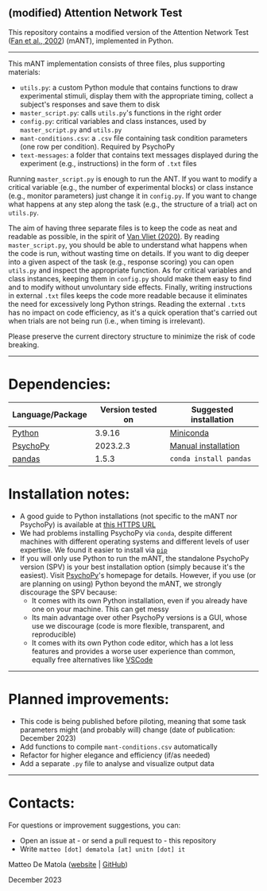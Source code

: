 ## (modified) Attention Network Test ##

This repository contains a modified version of the Attention Network Test ([Fan et al., 2002](https://direct.mit.edu/jocn/article-abstract/14/3/340/3628/Testing-the-Efficiency-and-Independence-of)) (mANT), implemented in Python. 

---

This mANT implementation consists of three files, plus supporting materials:
- `utils.py`: a custom Python module that contains functions to draw experimental stimuli, display them with the appropriate timing, collect a subject's responses and save them to disk  
- `master_script.py`: calls `utils.py`'s functions in the right order
- `config.py`: critical variables and class instances, used by `master_script.py` and `utils.py`
- `mant-conditions.csv`: a `.csv` file containing task condition parameters (one row per condition). Required by PsychoPy 
- `text-messages`: a folder that contains text messages displayed during the experiment (e.g., instructions) in the form of `.txt` files

Running `master_script.py` is enough to run the ANT. If you want to modify a critical variable (e.g., the number of experimental blocks) or class instance (e.g., monitor parameters) just change it in `config.py`. If you want to change what happens at any step along the task (e.g., the structure of a trial) act on `utils.py`.

The aim of having three separate files is to keep the code as neat and readable as possible, in the spirit of [Van Vliet (2020)](https://journals.plos.org/ploscompbiol/article?id=10.1371/journal.pcbi.1007358). By reading `master_script.py`, you should be able to understand what happens when the code is run, without wasting time on details. If you want to dig deeper into a given aspect of the task (e.g., response scoring) you can open `utils.py` and inspect the appropriate function. As for critical variables and class instances, keeping them in `config.py` should make them easy to find and to modify without unvoluntary side effects. Finally, writing instructions in external `.txt` files keeps the code more readable because it eliminates the need for excessively long Python strings. Reading the external `.txt`s has no impact on code efficiency, as it's a quick operation that's carried out when trials are not being run (i.e., when timing is irrelevant).  

Please preserve the current directory structure to minimize the risk of code breaking. 

---

# **Dependencies:**

| Language/Package | Version tested on | Suggested installation |
|------------------|-------------------|------------------------|
|[Python](https://www.python.org/) | 3.9.16 | [Miniconda](https://docs.conda.io/projects/miniconda/en/latest/) |
|[PsychoPy](https://psychopy.org/) | 2023.2.3 | [Manual installation](https://www.psychopy.org/download.html#manual-installations) |
|[pandas](https://pandas.pydata.org/) | 1.5.3 | `conda install pandas` |

# **Installation notes:**

- A good guide to Python installations (not specific to the mANT nor PsychoPy) is available at [this HTTPS URL](https://github.com/vigji/python-cimec/blob/main/python-installation.md)
- We had problems installing PsychoPy via `conda`, despite different machines with different operating systems and different levels of user expertise. We found it easier to install via [`pip`](https://pip.pypa.io/en/stable/)
- If you will only use Python to run the mANT, the standalone PsychoPy version (SPV) is your best installation option (simply because it's the easiest). Visit [PsychoPy](https://psychopy.org/)'s homepage for details. However, if you use (or are planning on using) Python beyond the mANT, we strongly discourage the SPV because:
    - It comes with its own Python installation, even if you already have one on your machine. This can get messy
    - Its main advantage over other PsychoPy versions is a GUI, whose use we discourage (code is more flexible, transparent, and reproducible)
    - It comes with its own Python code editor, which has a lot less features and provides a worse user experience than common, equally free alternatives like [VSCode](https://code.visualstudio.com/)

---

# **Planned improvements:**

- This code is being published before piloting, meaning that some task parameters might (and probably will) change (date of publication: December 2023)
- Add functions to compile `mant-conditions.csv` automatically 
- Refactor for higher elegance and efficiency (if/as needed)
- Add a separate `.py` file to analyse and visualize output data

--- 

# **Contacts:**

For questions or improvement suggestions, you can:
- Open an issue at - or send a pull request to - this repository
- Write `matteo [dot] dematola [at] unitn [dot] it`

Matteo De Matola ([website](https://webapps.unitn.it/du/en/Persona/PER0247884/Pubblicazioni) | [GitHub](https://github.com/matteo-d-m))

December 2023